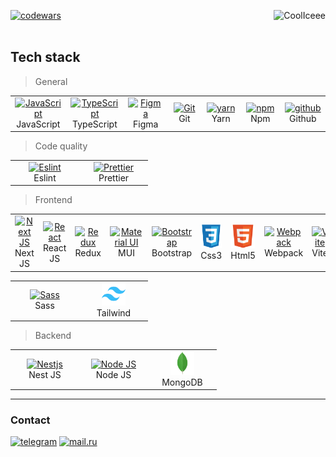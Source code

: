 [![codewars](https://www.codewars.com/users/サムライの道/badges/large)](https://www.codewars.com/users/サムライの道) 
<a href="#debabin-title">
  <img align="right" src="https://github-readme-stats.vercel.app/api/top-langs?username=CoolIceee&show_icons=true&locale=en&layout=compact&theme=react" alt="CoolIceee" />
</a>
<br>
<br>

<h2 align="left" id="debabin-stack">Tech stack</h2>

>  General

 
<table width='100%'>
  <tr>
    <td align="center" width="86">
      <a href="#debabin-stack">
        <img src="https://upload.wikimedia.org/wikipedia/commons/thumb/9/99/Unofficial_JavaScript_logo_2.svg/1024px-Unofficial_JavaScript_logo_2.svg.png" width="38" height="38" alt="JavaScript" />
      </a>
     <br>JavaScript
    </td>
    <td align="center" width="96">
      <a href="#debabin-stack">
        <img src="https://upload.wikimedia.org/wikipedia/commons/thumb/4/4c/Typescript_logo_2020.svg/1200px-Typescript_logo_2020.svg.png" width="38" height="38" alt="TypeScript"/>
      </a>
      <br>TypeScript
    </td>
    <td align="center" width="96">
      <a href="#debabin-stack" >
        <img src="https://upload.wikimedia.org/wikipedia/commons/3/33/Figma-logo.svg" width="35" height="35" alt="Figma" />
      </a>
      <br>Figma
    </td>
    <td align="center" width="96">
      <a href="#debabin-stack" >
        <img src="https://upload.wikimedia.org/wikipedia/commons/thumb/3/3f/Git_icon.svg/1200px-Git_icon.svg.png" width="38" height="38" alt="Git" />
      </a>
      <br>Git
    </td>
    <td align="center" width="96"> 
      <a href="#debabin-stack" >
        <img src="https://brandeps.com/icon-download/Y/Yarn-icon-vector-03.svg" width="38" height="38" alt="yarn" />
      </a>
      <br>Yarn
    </td>
    <td align="center" width="96"> 
      <a href="#debabin-stack" >
        <img src="https://brandeps.com/icon-download/N/Npm-icon-vector-05.svg" width="38" height="38" alt="npm" />
      </a>
      <br>Npm
    </td>
     <td align="center" width="96"> 
      <a href="#debabin-stack" >
        <img src="https://cdn-icons-png.flaticon.com/512/889/889192.png" width="38" height="38" alt="github" />
      </a>
      <br>Github
    </td>
  </tr> 
</table>

>  Code quality
<table width='100%'>
  <tr>
     <td align="center" width="96">
      <a href="#debabin-stack">
        <img src="https://brandeps.com/icon-download/E/Eslint-icon-vector-02.svg" width="38" height="38" alt="Eslint" />
      </a>
      <br>Eslint
    </td>
    <td align="center" width="96">
      <a href="#debabin-stack">
        <img src="https://brandeps.com/icon-download/P/Prettier-icon-vector-02.svg" width="38" height="38" alt="Prettier" />
      </a>
      <br>Prettier
    </td>
  </tr> 
</table>

>  Frontend
 
<table width='100%'>
  <tr>
    <td align="center" width="96" >
      <a href="#debabin-stack" >
        <img src="https://raw.githubusercontent.com/samfromaway/samfromaway/master/.github/images/nextjs.png" width="36" height="36" alt="Next JS" />
      </a>
      <br>Next JS
    </td>
    <td align="center" width="96">
      <a href="#debabin-stack">
        <img src="https://brandlogos.net/wp-content/uploads/2020/09/react-logo.png" width="38" height="38" alt="React" />
      </a>
     <br>React JS
    </td>
      <td align="center" width="96"> 
      <a href="#debabin-stack" >
        <img src="https://cdn.worldvectorlogo.com/logos/redux.svg" width="38" height="38" alt="Redux" />
      </a>
      <br>Redux
    </td>
     <td align="center" width="96">
      <a href="#debabin-stack">
        <img src="https://media.zeemly.com/zeemly/product/material-ui.png" width="38" height="38" alt="Material UI" />
      </a>
      <br>MUI
    </td>
   <td align="center" width="96">
      <a href="#debabin-stack">
        <img src="https://cdn.worldvectorlogo.com/logos/bootstrap-4.svg" width="38" height="38" alt="Bootstrap" />
      </a>
      <br>Bootstrap
    </td>
     <td align="center" width="96"> 
      <a href="#debabin-stack" >
        <img src="https://github.com/devicons/devicon/blob/master/icons/css3/css3-original.svg" width="38" height="38" alt="css3" />
      </a>
      <br>Css3
    </td>
    <td align="center" width="96">
      <a href="#debabin-stack">
        <img src="https://github.com/devicons/devicon/blob/master/icons/html5/html5-original.svg" width="38" height="38" alt="Html5" />
      </a>
      <br>Html5
    </td>
    <td align="center" width="96"> 
      <a href="#debabin-stack" >
        <img src="https://brandeps.com/icon-download/W/Webpack-icon-vector-02.svg" width="38" height="38" alt="Webpack" />
      </a>
      <br>Webpack
    </td>
   <td align="center" width="96"> 
      <a href="#debabin-stack" >
        <img src="https://vitejs.dev/logo.svg" width="38" height="38" alt="Vite" />
      </a>
      <br>Vite
    </td> 
  </tr> 
</table>
<table>
  <tr>
           <td align="center" width="96">
      <a href="#debabin-stack">
        <img src="https://brandeps.com/icon-download/S/Sass-icon-vector-04.svg" width="38" height="38" alt="Sass" />
      </a>
      <br>Sass
    </td>
   <td align="center" width="96">
      <a href="#debabin-stack">
        <img src="https://github.com/devicons/devicon/blob/master/icons/tailwindcss/tailwindcss-plain.svg" width="38" height="38" alt="Tailwind" />
      </a>
      <br>Tailwind
    </td>
 </tr>
</table>


>  Backend
 
<table width='100%'>
  <tr>
     <td align="center" width="96"> 
      <a href="#debabin-stack" >
        <img src="https://brandeps.com/icon-download/N/Nestjs-icon-vector-01.svg" width="36" height="36" alt="Nestjs" />
      </a>
      <br>Nest JS
    </td>
    <td align="center" width="96"> 
      <a href="#debabin-stack" >
        <img src="https://brandeps.com/icon-download/N/Nodejs-icon-vector-02.svg" width="38" height="38" alt="Node JS" />
      </a>
      <br>Node JS
    </td>
    <td align="center" width="96">
      <a href="#debabin-stack" >
        <img src="https://github.com/devicons/devicon/blob/master/icons/mongodb/mongodb-original.svg" width="38" height="38" alt="Mongo DB" />
      </a>
      <br>MongoDB
    </td>
  </tr> 
</table>



***
 ### **Contact** 
<a class="padding-right:16px" href="https://t.me/lexavm"><img src="https://img.icons8.com/fluency/512/telegram-app.png" alt="telegram" width="40" height="40" title="telegram" data-canonical-src="https://cdn.worldvectorlogo.com/logos/telegram.svg" style="max-width: 100%;"></a>
<a class="padding-right:16px" href="mailto:magomedcoder@gmail.com"><img src="https://img.icons8.com/3d-fluency/512/gmail.png" alt="mail.ru" width="40" height="40" title="gmail" data-canonical-src="https://cdn.worldvectorlogo.com/logos/mail-ios.svg" style="max-width: 100%;">
